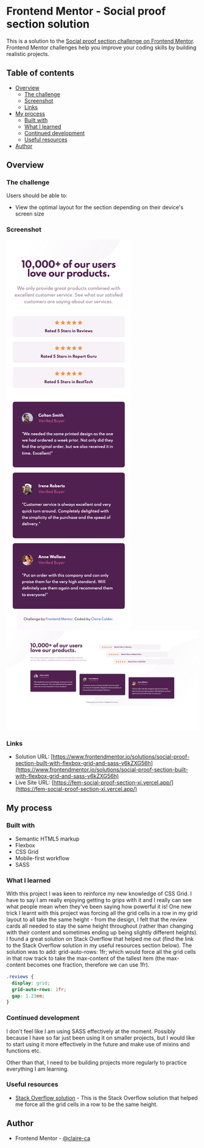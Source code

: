 # Frontend Mentor - Social proof section solution

This is a solution to the [Social proof section challenge on Frontend Mentor](https://www.frontendmentor.io/challenges/social-proof-section-6e0qTv_bA). Frontend Mentor challenges help you improve your coding skills by building realistic projects.

## Table of contents

- [Overview](#overview)
  - [The challenge](#the-challenge)
  - [Screenshot](#screenshot)
  - [Links](#links)
- [My process](#my-process)
  - [Built with](#built-with)
  - [What I learned](#what-i-learned)
  - [Continued development](#continued-development)
  - [Useful resources](#useful-resources)
- [Author](#author)

## Overview

### The challenge

Users should be able to:

- View the optimal layout for the section depending on their device's screen size

### Screenshot

![](./screenshots/mobile.png)
![](./screenshots/desktop.png)

### Links

- Solution URL: [https://www.frontendmentor.io/solutions/social-proof-section-built-with-flexbox-grid-and-sass-v6kZXG56h](https://www.frontendmentor.io/solutions/social-proof-section-built-with-flexbox-grid-and-sass-v6kZXG56h)
- Live Site URL: [https://fem-social-proof-section-xi.vercel.app/](https://fem-social-proof-section-xi.vercel.app/)

## My process

### Built with

- Semantic HTML5 markup
- Flexbox
- CSS Grid
- Mobile-first workflow
- SASS

### What I learned

With this project I was keen to reinforce my new knowledge of CSS Grid. I have to say I am really enjoying getting to grips with it and I really can see what people mean when they've been saying how powerful it is!
One new trick I learnt with this project was forcing all the grid cells in a row in my grid layout to all take the same height - from the design, I felt that the review cards all needed to stay the same height throughout (rather than changing with their content and sometimes ending up being slightly different heights). I found a great solution on Stack Overflow that helped me out (find the link to the Stack Overflow solution in my useful resources section below). The solution was to add: grid-auto-rows: 1fr; which would force all the grid cells in that row track to take the max-content of the tallest item (the max-content becomes one fraction, therefore we can use 1fr).

```css
.reviews {
  display: grid;
  grid-auto-rows: 1fr;
  gap: 1.23em;
}
```

### Continued development

I don't feel like I am using SASS effectively at the moment. Possibly because I have so far just been using it on smaller projects, but I would like to start using it more effectively in the future and make use of mixins and functions etc.

Other than that, I need to be building projects more regularly to practice everything I am learning.

### Useful resources

- [Stack Overflow solution](https://stackoverflow.com/questions/44488357/equal-height-rows-in-css-grid-layout) - This is the Stack Overflow solution that helped me force all the grid cells in a row to be the same height.

## Author

- Frontend Mentor - [@claire-ca](https://www.frontendmentor.io/profile/claire-ca)
